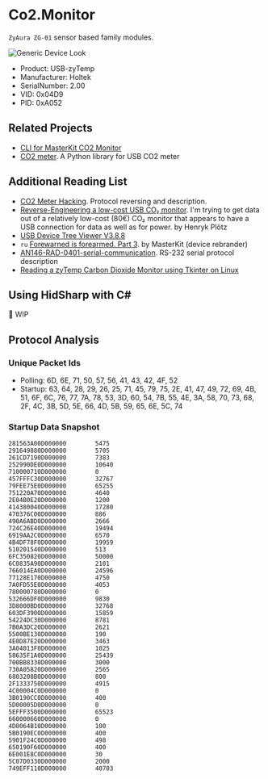 # Co2.Monitor

`ZyAura ZG-01` sensor based family modules.

![Generic Device Look](https://user-images.githubusercontent.com/22738239/73683926-7a247c80-46c3-11ea-99cb-a086262aa693.jpg)

- Product: USB-zyTemp
- Manufacturer: Holtek
- SerialNumber: 2.00
- VID: 0x04D9
- PID: 0xA052

## Related Projects

- [CLI for MasterKit CO2 Monitor](https://github.com/dmage/co2mon)
- [CO2 meter](https://github.com/vfilimonov/co2meter). A Python library for USB CO2 meter

## Additional Reading List

- [CO2 Meter Hacking](https://revspace.nl/CO2MeterHacking). Protocol reversing and description.
- [Reverse-Engineering a low-cost USB CO₂ monitor](https://hackaday.io/project/5301-reverse-engineering-a-low-cost-usb-co-monitor). I'm trying to get data out of a relatively low-cost (80€) CO₂ monitor that appears to have a USB connection for data as well as for power. by Henryk Plötz
- [USB Device Tree Viewer V3.8.8](https://www.uwe-sieber.de/usbtreeview_e.html)
- `ru` [Forewarned is forearmed. Part 3](https://habr.com/ru/companies/masterkit/articles/248403/). by MasterKit (device rebrander)
- [AN146-RAD-0401-serial-communication](http://co2meters.com/Documentation/AppNotes/AN146-RAD-0401-serial-communication.pdf). RS-232 serial protocol description
- [Reading a zyTemp Carbon Dioxide Monitor using Tkinter on Linux](https://blog.tfiu.de/reading-a-zytemp-carbon-dioxide-monitor-using-tkinter-on-linux.html)

## Using HidSharp with C#

🚧 WIP 

## Protocol Analysis

### Unique Packet Ids

- Polling: 6D, 6E, 71, 50, 57, 56, 41, 43, 42, 4F, 52
- Startup: 63, 64, 28, 29, 26, 25, 71, 45, 79, 75, 2E, 41, 47, 49, 72, 69, 4B, 51, 6F, 6C, 76, 77, 7A, 78, 53, 3D, 60, 54, 7B, 55, 4E, 3A, 58, 70, 73, 68, 2F, 4C, 3B, 5D, 5E, 66, 4D, 5B, 59, 65, 6E, 5C, 74

### Startup Data Snapshot

```plain
281563A00D000000        5475
291649880D000000        5705
261CD7190D000000        7383
252990DE0D000000        10640
710000710D000000        0
457FFFC30D000000        32767
79FEE75E0D000000        65255
751220A70D000000        4640
2E04B0E20D000000        1200
414380040D000000        17280
470376C00D000000        886
490A6ABD0D000000        2666
724C26E40D000000        19494
6919AA2C0D000000        6570
4B4DF78F0D000000        19959
510201540D000000        513
6FC350820D000000        50000
6C0835A90D000000        2101
766014EA0D000000        24596
77128E170D000000        4750
7A0FD55E0D000000        4053
780000780D000000        0
532666DF0D000000        9830
3D8000BD0D000000        32768
603DF3900D000000        15859
54224DC30D000000        8781
7B0A3DC20D000000        2621
5500BE130D000000        190
4E0D87E20D000000        3463
3A04013F0D000000        1025
58635F1A0D000000        25439
700BB8330D000000        3000
730A05820D000000        2565
6803208B0D000000        800
2F1333750D000000        4915
4C00004C0D000000        0
3B0190CC0D000000        400
5D00005D0D000000        0
5EFFF3500D000000        65523
660000660D000000        0
4D0064B10D000000        100
5B0190EC0D000000        400
5901F24C0D000000        498
650190F60D000000        400
6E001E8C0D000000        30
5C07D0330D000000        2000
749EFF110D000000        40703
```

